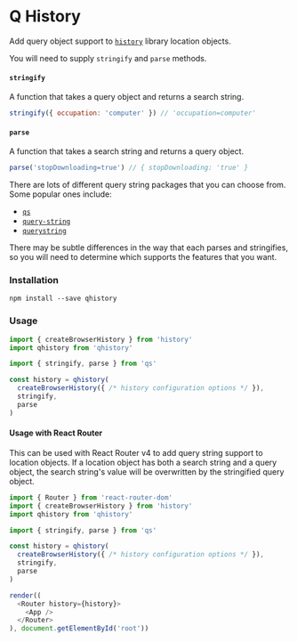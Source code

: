 # Q History

Add query object support to [`history`](https://github.com/ReactTraining/history) library location objects.

You will need to supply `stringify` and `parse` methods. 

#### `stringify`

A function that takes a query object and returns a search string.

```js
stringify({ occupation: 'computer' }) // 'occupation=computer'
```

#### `parse`

A function that takes a search string and returns a query object.

```js
parse('stopDownloading=true') // { stopDownloading: 'true' }
```

There are lots of different query string packages that you can choose from. Some popular ones include:

* [`qs`](https://www.npmjs.com/package/qs)
* [`query-string`](https://www.npmjs.com/package/query-string)
* [`querystring`](https://www.npmjs.com/package/querystring)

There may be subtle differences in the way that each parses and stringifies, so you will need to determine which supports the features that you want.

### Installation

```
npm install --save qhistory
```

### Usage

```js
import { createBrowserHistory } from 'history'
import qhistory from 'qhistory'

import { stringify, parse } from 'qs'

const history = qhistory(
  createBrowserHistory({ /* history configuration options */ }),
  stringify,
  parse
)
```

#### Usage with React Router

This can be used with React Router v4 to add query string support to location objects. If a location object has both a search string and a query object, the search string's value will be overwritten by the stringified query object.

```js
import { Router } from 'react-router-dom'
import { createBrowserHistory } from 'history'
import qhistory from 'qhistory'

import { stringify, parse } from 'qs'

const history = qhistory(
  createBrowserHistory({ /* history configuration options */ }),
  stringify,
  parse
)

render((
  <Router history={history}>
    <App />
  </Router>
), document.getElementById('root'))
```
